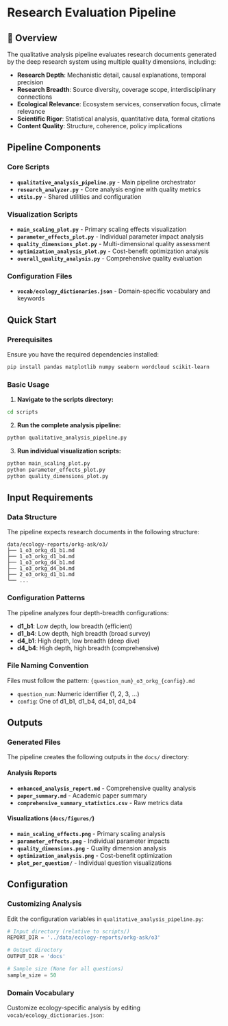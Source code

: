 # Research Evaluation Pipeline

## 🎯 Overview
The qualitative analysis pipeline evaluates research documents generated
by the deep research system using multiple quality dimensions, including:

- **Research Depth**: Mechanistic detail, causal explanations, temporal precision
- **Research Breadth**: Source diversity, coverage scope, interdisciplinary connections  
- **Ecological Relevance**: Ecosystem services, conservation focus, climate relevance
- **Scientific Rigor**: Statistical analysis, quantitative data, formal citations
- **Content Quality**: Structure, coherence, policy implications

## Pipeline Components

### Core Scripts
- **`qualitative_analysis_pipeline.py`** - Main pipeline orchestrator
- **`research_analyzer.py`** - Core analysis engine with quality metrics
- **`utils.py`** - Shared utilities and configuration

### Visualization Scripts
- **`main_scaling_plot.py`** - Primary scaling effects visualization
- **`parameter_effects_plot.py`** - Individual parameter impact analysis
- **`quality_dimensions_plot.py`** - Multi-dimensional quality assessment
- **`optimization_analysis_plot.py`** - Cost-benefit optimization analysis
- **`overall_quality_analysis.py`** - Comprehensive quality evaluation

### Configuration Files
- **`vocab/ecology_dictionaries.json`** - Domain-specific vocabulary and keywords

## Quick Start

### Prerequisites

Ensure you have the required dependencies installed:
```bash
pip install pandas matplotlib numpy seaborn wordcloud scikit-learn
```

### Basic Usage

1. **Navigate to the scripts directory:**
```bash
cd scripts
```

2. **Run the complete analysis pipeline:**
```bash
python qualitative_analysis_pipeline.py
```

3. **Run individual visualization scripts:**
```bash
python main_scaling_plot.py
python parameter_effects_plot.py
python quality_dimensions_plot.py
```

## Input Requirements

### Data Structure

The pipeline expects research documents in the following structure:
```
data/ecology-reports/orkg-ask/o3/
├── 1_o3_orkg_d1_b1.md
├── 1_o3_orkg_d1_b4.md
├── 1_o3_orkg_d4_b1.md
├── 1_o3_orkg_d4_b4.md
├── 2_o3_orkg_d1_b1.md
└── ...
```

### Configuration Patterns
The pipeline analyzes four depth-breadth configurations:
- **d1_b1**: Low depth, low breadth (efficient)
- **d1_b4**: Low depth, high breadth (broad survey)
- **d4_b1**: High depth, low breadth (deep dive)
- **d4_b4**: High depth, high breadth (comprehensive)

### File Naming Convention
Files must follow the pattern: `{question_num}_o3_orkg_{config}.md`
- `question_num`: Numeric identifier (1, 2, 3, ...)
- `config`: One of d1_b1, d1_b4, d4_b1, d4_b4


## Outputs

### Generated Files

The pipeline creates the following outputs in the `docs/` directory:

#### Analysis Reports
- **`enhanced_analysis_report.md`** - Comprehensive quality analysis
- **`paper_summary.md`** - Academic paper summary
- **`comprehensive_summary_statistics.csv`** - Raw metrics data

#### Visualizations (`docs/figures/`)
- **`main_scaling_effects.png`** - Primary scaling analysis
- **`parameter_effects.png`** - Individual parameter impacts
- **`quality_dimensions.png`** - Quality dimension analysis
- **`optimization_analysis.png`** - Cost-benefit optimization
- **`plot_per_question/`** - Individual question visualizations


## Configuration

### Customizing Analysis
Edit the configuration variables in `qualitative_analysis_pipeline.py`:

```python
# Input directory (relative to scripts/)
REPORT_DIR = '../data/ecology-reports/orkg-ask/o3'

# Output directory
OUTPUT_DIR = 'docs'

# Sample size (None for all questions)
sample_size = 50
```

### Domain Vocabulary
Customize ecology-specific analysis by editing `vocab/ecology_dictionaries.json`:

